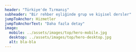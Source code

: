 ```yaml
---
header: "Türkiye'de Tırmanış"
subheader: "Bir rehber eşliğinde grup ve kişisel dersler"
jumpToAnchor: Hizmetler
jumpToAnchorText: "Daha fazla detay"
image:
  mobile: ../assets/images/top/hero-mobile.jpg
  desktop: ../assets/images/top/hero-desktop.jpg
  alt: bla-bla
---
```

